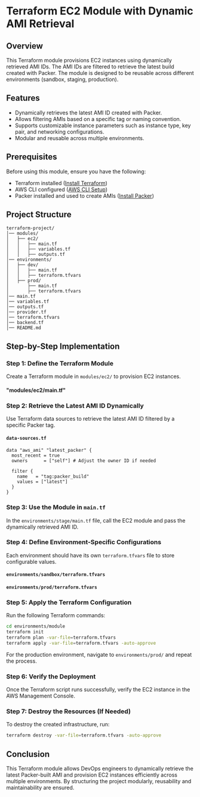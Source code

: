 # Terraform EC2 Module with Dynamic AMI Retrieval

## Overview
This Terraform module provisions EC2 instances using dynamically retrieved AMI IDs. The AMI IDs are filtered to retrieve the latest build created with Packer. The module is designed to be reusable across different environments (sandbox, staging, production).

## Features
- Dynamically retrieves the latest AMI ID created with Packer.
- Allows filtering AMIs based on a specific tag or naming convention.
- Supports customizable instance parameters such as instance type, key pair, and networking configurations.
- Modular and reusable across multiple environments.

## Prerequisites
Before using this module, ensure you have the following:
- Terraform installed ([Install Terraform](https://developer.hashicorp.com/terraform/tutorials/aws-get-started/install-cli))
- AWS CLI configured ([AWS CLI Setup](https://docs.aws.amazon.com/cli/latest/userguide/install-cliv2.html))
- Packer installed and used to create AMIs ([Install Packer](https://developer.hashicorp.com/packer/downloads))

## Project Structure
```
terraform-project/
│── modules/
│   ├── ec2/
│   │   ├── main.tf
│   │   ├── variables.tf
│   │   ├── outputs.tf
│── environments/
│   ├── dev/
│   │   ├── main.tf
│   │   ├── terraform.tfvars
│   ├── prod/
│       ├── main.tf
│       ├── terraform.tfvars
│── main.tf
│── variables.tf
│── outputs.tf
│── provider.tf
│── terraform.tfvars
│── backend.tf
│── README.md
```

## Step-by-Step Implementation

### Step 1: Define the Terraform Module
Create a Terraform module in `modules/ec2/` to provision EC2 instances.

#### "modules/ec2/main.tf"
<!-- ```hcl
resource "aws_instance" "ec2" {
  ami                    = data.aws_ami.latest_packer.id
  instance_type          = var.instance_type
  key_name               = var.key_pair_name
  subnet_id              = var.subnet_id
  vpc_security_group_ids = var.security_group_ids

  tags = {
    Name = var.instance_name
    Environment = var.environment
  }
}

``` -->



### Step 2: Retrieve the Latest AMI ID Dynamically
Use Terraform data sources to retrieve the latest AMI ID filtered by a specific Packer tag.

#### `data-sources.tf`
```hcl
data "aws_ami" "latest_packer" {
  most_recent = true
  owners      = ["self"] # Adjust the owner ID if needed

  filter {
    name   = "tag:packer_build"
    values = ["latest"]
  }
}
```

### Step 3: Use the Module in `main.tf`
In the `environments/stage/main.tf` file, call the EC2 module and pass the dynamically retrieved AMI ID.

<!-- ```hcl
module "ec2" {
  source              = "../modules/ec2"
  ami_id              = data.aws_ami.latest_packer.id
  instance_type       = var.instance_type
  key_name            = var.key_name
  subnet_id           = var.subnet_id
  security_group_ids  = var.security_group_ids
  instance_name       = "EC2 instance type"
}
``` -->

### Step 4: Define Environment-Specific Configurations
Each environment should have its own `terraform.tfvars` file to store configurable values.

#### `environments/sandbox/terraform.tfvars`
<!-- ```hcl
instance_type     = "t2.micro"
key_pair_name     = "sandbox-key"
subnet_id         = "subnet-12345678"
security_group_ids = ["sg-abcdefgh"]
instance_name     = "sandbox-instance"
environment       = "sandbox"
 
``` -->

#### `environments/prod/terraform.tfvars`
<!-- ```hcl
instance_type = "t2.large"
key_name = "my-prod-keypair"
subnet_id = "subnet-abcdef"
security_group_ids = ["sg-112233"]
``` -->

### Step 5: Apply the Terraform Configuration
Run the following Terraform commands:

```sh
cd environments/module
terraform init
terraform plan -var-file=terraform.tfvars
terraform apply -var-file=terraform.tfvars -auto-approve
```

For the production environment, navigate to `environments/prod/` and repeat the process.

### Step 6: Verify the Deployment
Once the Terraform script runs successfully, verify the EC2 instance in the AWS Management Console.

### Step 7: Destroy the Resources (If Needed)
To destroy the created infrastructure, run:

```sh
terraform destroy -var-file=terraform.tfvars -auto-approve
```

## Conclusion
This Terraform module allows DevOps engineers to dynamically retrieve the latest Packer-built AMI and provision EC2 instances efficiently across multiple environments. By structuring the project modularly, reusability and maintainability are ensured.

